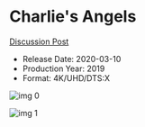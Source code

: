 # Charlie's Angels

[Discussion Post](https://www.avsforum.com/threads/bass-eq-for-filtered-movies.2995212/post-59305996)

* Release Date: 2020-03-10
* Production Year: 2019
* Format: 4K/UHD/DTS:X

![img 0](https://i.imgur.com/gqYTJ9p.jpg)

![img 1](https://i.imgur.com/tGeOXGI.png)

